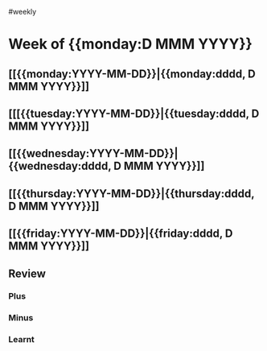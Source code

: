 #weekly

# Week of {{monday:D MMM YYYY}}

## [[{{monday:YYYY-MM-DD}}|{{monday:dddd, D MMM YYYY}}]]

## [[[{{tuesday:YYYY-MM-DD}}|{{tuesday:dddd, D MMM YYYY}}]]

## [[{{wednesday:YYYY-MM-DD}}|{{wednesday:dddd, D MMM YYYY}}]]

## [[{{thursday:YYYY-MM-DD}}|{{thursday:dddd, D MMM YYYY}}]]

## [[{{friday:YYYY-MM-DD}}|{{friday:dddd, D MMM YYYY}}]]


## Review

### Plus

### Minus

### Learnt
